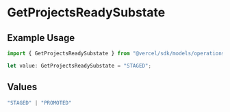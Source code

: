 # GetProjectsReadySubstate

## Example Usage

```typescript
import { GetProjectsReadySubstate } from "@vercel/sdk/models/operations";

let value: GetProjectsReadySubstate = "STAGED";
```

## Values

```typescript
"STAGED" | "PROMOTED"
```